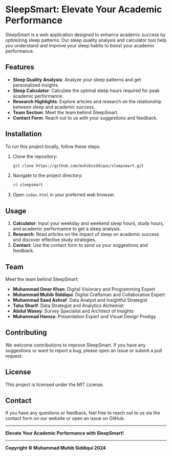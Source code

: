 # SleepSmart: Elevate Your Academic Performance

SleepSmart is a web application designed to enhance academic success by optimizing sleep patterns. Our sleep quality analysis and calculator tool help you understand and improve your sleep habits to boost your academic performance.

## Features

- **Sleep Quality Analysis**: Analyze your sleep patterns and get personalized insights.
- **Sleep Calculator**: Calculate the optimal sleep hours required for peak academic performance.
- **Research Highlights**: Explore articles and research on the relationship between sleep and academic success.
- **Team Section**: Meet the team behind SleepSmart.
- **Contact Form**: Reach out to us with your suggestions and feedback.

## Installation

To run this project locally, follow these steps:

1. Clone the repository:

    ```bash
    git clone https://github.com/muhibsiddiqui/sleepsmart.git
    ```

2. Navigate to the project directory:

    ```bash
    cd sleepsmart
    ```

3. Open `index.html` in your preferred web browser.

## Usage

1. **Calculator**: Input your weekday and weekend sleep hours, study hours, and academic performance to get a sleep analysis.
2. **Research**: Read articles on the impact of sleep on academic success and discover effective study strategies.
3. **Contact**: Use the contact form to send us your suggestions and feedback.

## Team

Meet the team behind SleepSmart:

- **Muhammad Omer Khan**: Digital Visionary and Programming Expert
- **Muhammad Muhib Siddiqui**: Digital Craftsman and Collaborative Expert
- **Muhammad Saad Ashraf**: Data Analyst and Insightful Strategist
- **Taha Sharif**: Data Strategist and Analytics Alchemist
- **Abdul Wasey**: Survey Specialist and Architect of Insights
- **Muhammad Hamza**: Presentation Expert and Visual Design Prodigy

## Contributing

We welcome contributions to improve SleepSmart. If you have any suggestions or want to report a bug, please open an issue or submit a pull request.

## License

This project is licensed under the MIT License.

## Contact

If you have any questions or feedback, feel free to reach out to us via the contact form on our website or open an issue on GitHub.

---

**Elevate Your Academic Performance with SleepSmart!**

---

**Copyright © Muhammad Muhib Siddiqui 2024**
